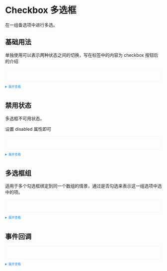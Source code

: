 <!--
 * @Description: Stay hungry，Stay foolish
 * @Author: Huccct
 * @Date: 2023-02-10 11:26:22
 * @LastEditors: Huccct
 * @LastEditTime: 2023-02-11 21:23:11
-->
<script setup lang="ts">
  import Base from './base.vue';
  import Disabled from './disabled.vue';
  import Group from './group.vue';
  import Funct from './funct.vue'
</script>
<style>
  .example{
      border: 1px solid #f5f5f5;
      border-radius: 5px;
      padding: 20px;
  }
  .tass-button {
      margin:10px 5px;
  }
  
  details > summary:first-of-type {
      font-size: 10px;
      padding: 8px 0;
      cursor: pointer;
      color: #1989fa;
  }
</style>

# Checkbox 多选框
在一组备选项中进行多选。

## 基础用法
单独使用可以表示两种状态之间的切换，写在标签中的内容为 checkbox 按钮后的介绍

<div class="example">
    <Base/>
</div>

<details>
<summary>展开查看</summary>

```vue
<template>
  <tass-checkbox v-model="checked1">Option 1</tass-checkbox>
  <tass-checkbox disabled>Option 2</tass-checkbox>
  <tass-checkbox v-model="checked2">Option 3</tass-checkbox>
</template>
<script setup lang="ts">
  import { ref } from 'vue';
  const checked1 = ref(true);
  const checked2 = ref(false);
</script>
```
</details>

## 禁用状态
多选框不可用状态。

设置 disabled 属性即可
<div class="example">
    <Disabled/>
</div>

<details>
<summary>展开查看</summary>

```vue
<template>
  <tass-checkbox disabled>Disabled</tass-checkbox>
  <tass-checkbox v-model="checked1">Not Disabled</tass-checkbox>
</template>
<script setup lang="ts">
  import { ref } from 'vue';
  const checked1 = ref(true);
</script>
```
</details>

## 多选框组
适用于多个勾选框绑定到同一个数组的情景，通过是否勾选来表示这一组选项中选中的项。
<div class="example">
    <Group/>
</div>

<details>
<summary>展开查看</summary>

```vue
<template>
  <tass-checkbox v-model="checked1" @change="handlerChange">Option 1</tass-checkbox>
</template>
<script setup lang="ts">
  import { ref } from 'vue';
  const checked1 = ref(true);
  const handlerChange = () => {
    alert('This is a handleChange test.');
  };
</script>
```
</details>

## 事件回调
<div class="example">
    <Funct/>
</div>

<details>
<summary>展开查看</summary>

```vue
<template>
  <tass-checkbox v-model="checked1" @change="handlerChange">Option 1</tass-checkbox>
</template>
<script setup lang="ts">
  import { ref } from 'vue';
  const checked1 = ref(true);
  const handlerChange = () => {
    alert('This is a handleChange test.');
  };
</script>
```
</details>
